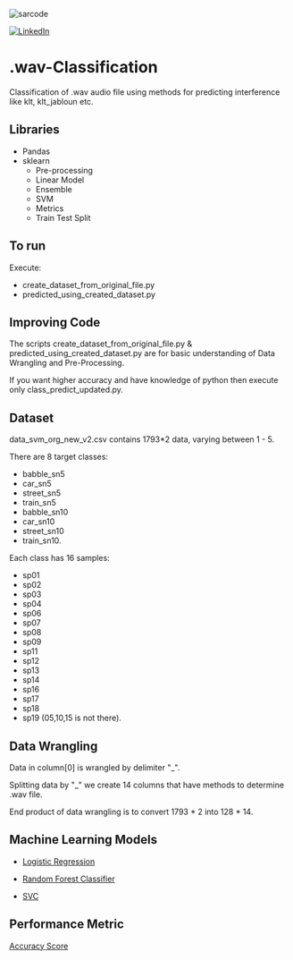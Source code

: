 <p align="left"> <img src="https://komarev.com/ghpvc/?username=sarcode&label=Profile%20views&color=0e75b6&style=flat" alt="sarcode" /> </p>

[![LinkedIn][linkedin-shield]][linkedin-url]

# .wav-Classification
Classification of .wav audio file using methods for predicting interference like klt, klt_jabloun etc.

## Libraries ##
* Pandas
* sklearn
  * Pre-processing
  * Linear Model
  * Ensemble
  * SVM
  * Metrics
  * Train Test Split
  
## To run ##
Execute:

* create_dataset_from_original_file.py
* predicted_using_created_dataset.py

## Improving Code
The scripts create_dataset_from_original_file.py & predicted_using_created_dataset.py are for basic understanding of Data Wrangling and Pre-Processing.

If you want higher accuracy and have knowledge of python then execute only class_predict_updated.py.


## Dataset ##
data_svm_org_new_v2.csv contains 1793*2 data, varying between 1 - 5.

There are 8 target classes:
* babble_sn5
* car_sn5
* street_sn5
* train_sn5
* babble_sn10
* car_sn10
* street_sn10 
* train_sn10.

Each class has 16 samples: 
* sp01
* sp02
* sp03
* sp04
* sp06
* sp07
* sp08
* sp09
* sp11
* sp12
* sp13
* sp14
* sp16
* sp17
* sp18
* sp19 
(05,10,15 is not there).


## Data Wrangling ##

Data in column[0] is wrangled by delimiter "_".

Splitting data by "_" we create 14 columns that have methods to determine .wav file.

End product of data wrangling is to convert 1793 * 2 into 128 * 14.

## Machine Learning Models ##
* [Logistic Regression](<https://scikit-learn.org/stable/modules/generated/sklearn.linear_model.LogisticRegression.html>)

* [Random Forest Classifier](<https://scikit-learn.org/stable/modules/generated/sklearn.ensemble.RandomForestClassifier.html>)
 
* [SVC](<https://scikit-learn.org/stable/modules/generated/sklearn.svm.SVC.html>)

## Performance Metric ##
[Accuracy Score](<https://scikit-learn.org/stable/modules/generated/sklearn.metrics.accuracy_score.html>)


[linkedin-shield]: https://img.shields.io/badge/-LinkedIn-black.svg?style=for-the-badge&logo=linkedin&colorB=555
[linkedin-url]: https://www.linkedin.com/in/sarthak-agarwal-dell/
